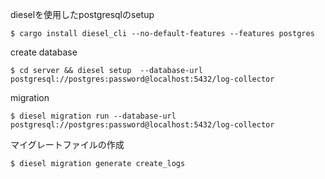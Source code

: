 dieselを使用したpostgresqlのsetup
```
$ cargo install diesel_cli --no-default-features --features postgres
```

create database
```
$ cd server && diesel setup  --database-url postgresql://postgres:password@localhost:5432/log-collector
```

migration
```
$ diesel migration run --database-url postgresql://postgres:password@localhost:5432/log-collector
```


マイグレートファイルの作成
```
$ diesel migration generate create_logs
```